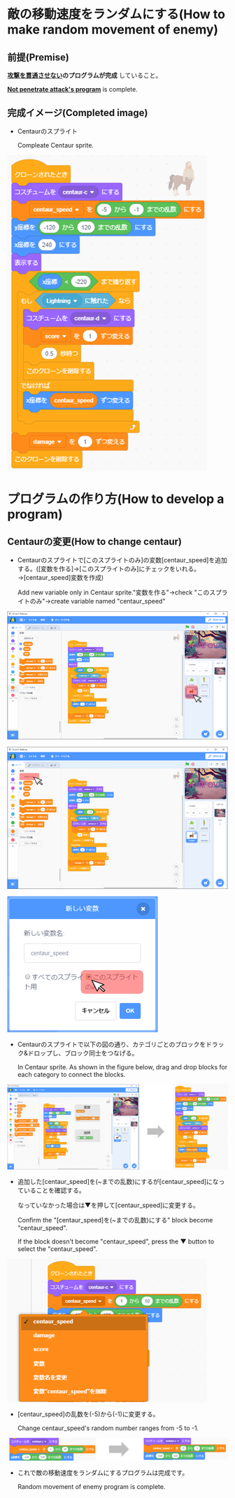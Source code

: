 # 敵の移動速度をランダムにする(How to make random movement of enemy)

## 前提(Premise)
**[攻撃を貫通させない](make_attack.md)のプログラムが完成** していること。

  **[Not penetrate attack's program](make_attack.md)** is complete.

## 完成イメージ(Completed image)
- Centaurのスプライト

    Compleate Centaur sprite.

![centaur2_comp](figure/centaur2_comp.png)

# プログラムの作り方(How to develop a program)
## Centaurの変更(How to change centaur)
- Centaurのスプライトで[このスプライトのみ]の変数[centaur_speed]を追加する。([変数を作る]→[このスプライトのみ]にチェックをいれる。→[centaur_speed]変数を作成)

    Add new variable only in Centaur sprite."変数を作る"→check "このスプライトのみ"→create variable named "centaur_speed"

![centaur2_1](figure/centaur2_1.png)

![centaur2_2](figure/centaur2_2.png)

![centaur2_3](figure/centaur2_3.png)

- Centaurのスプライトで以下の図の通り、カテゴリごとのブロックをドラック&ドロップし、ブロック同士をつなげる。

    In Centaur sprite. As shown in the figure below, drag and drop blocks for each category to connect the blocks.

![centaur2_4](figure/centaur2_4.png)

- 追加した[centaur_speed]を(~までの乱数)にするが[centaur_speed]になっていることを確認する。

    なっていなかった場合は▼を押して[centaur_speed]に変更する。

    Confirm the "[centaur_speed]を(~までの乱数)にする" block become "centaur_speed".

    If the block doesn't become "centaur_speed", press the ▼ button to select the "centaur_speed".

![centaur2_5](figure/centaur2_5.png)

- [centaur_speed]の乱数を(-5)から(-1)に変更する。

    Change centaur_speed's random number ranges from -5 to -1.

![centaur2_6](figure/centaur2_6.png)

- これで敵の移動速度をランダムにするプログラムは完成です。

    Random movement of enemy program is complete.
